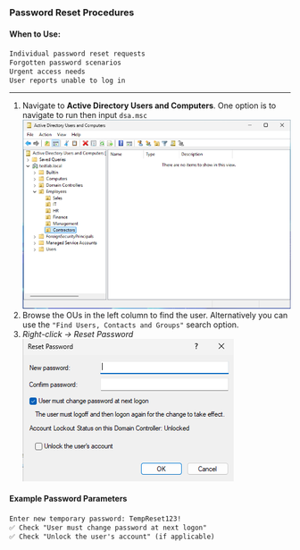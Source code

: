 ### Password Reset Procedures
#### When to Use:  
```
Individual password reset requests  
Forgotten password scenarios  
Urgent access needs  
User reports unable to log in
```
---

1. Navigate to **Active Directory Users and Computers**. One option is to navigate to run then input `dsa.msc`
![ADUC](https://github.com/nickbruggen90/LabsVol8021Q/blob/main/Project%201.1%3A%20Active%20Directory%20and%20Windows%2010%20Integration/Images2/Screenshot%202025-07-18%20090405.png)
2. Browse the OUs in the left column to find the user. Alternatively you can use the `"Find Users, Contacts and Groups"` search option.
3. *Right-click → Reset Password*  
![password reset](https://github.com/nickbruggen90/LabsVol8021Q/blob/main/Project%201.1%3A%20Active%20Directory%20and%20Windows%2010%20Integration/Images2/Screenshot%202025-07-19%20123208.png)
#### Example Password Parameters
```
Enter new temporary password: TempReset123!
✅ Check "User must change password at next logon"
✅ Check "Unlock the user's account" (if applicable)
```
